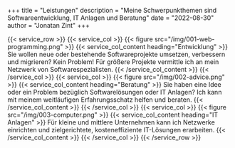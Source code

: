 +++
title = "Leistungen"
description = "Meine Schwerpunkthemen sind Softwareentwicklung, IT Anlagen und Beratung"
date = "2022-08-30"
author = "Jonatan Zint"
+++

{{< service_row >}}
    {{< service_col >}}
        {{< figure src="/img/001-web-programming.png" >}}
        {{< service_col_content heading="Entwicklung" >}}
Sie wollen neue oder bestehende Softwareprojekte umsetzen, verbessern und migrieren? Kein Problem! Für größere
Projekte vermittle ich an mein Netzwerk von Softwarespezialisten.
        {{< /service_col_content >}}
    {{< /service_col >}}
    {{< service_col >}}
        {{< figure src="/img/002-advice.png" >}}
        {{< service_col_content heading="Beratung" >}}
Sie haben eine Idee oder ein Problem bezüglich Softwarelösungen oder IT Anlagen? Ich kann mit meinem weitläufigen Erfahrungsschatz helfen und beraten.
        {{< /service_col_content >}}
    {{< /service_col >}}
    {{< service_col >}}
        {{< figure src="/img/003-computer.png" >}}
        {{< service_col_content heading="IT Anlagen" >}}
Für kleine und mittlere Unternehmen kann ich Netzwerke einrichten und zielgerichtete, kosteneffiziente  IT-Lösungen erarbeiten.
        {{< /service_col_content >}}
    {{< /service_col >}}
{{< /service_row >}}
